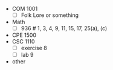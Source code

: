 - COM 1001
	- [ ] Folk Lore or something
- Math
	- [ ] 936 # 1, 3, 4, 9, 11, 15, 17, 25(a), (c)
- CPE 1500
- CSC 1110
	 - [ ] exercise 8
	 - [ ] lab 9
- other